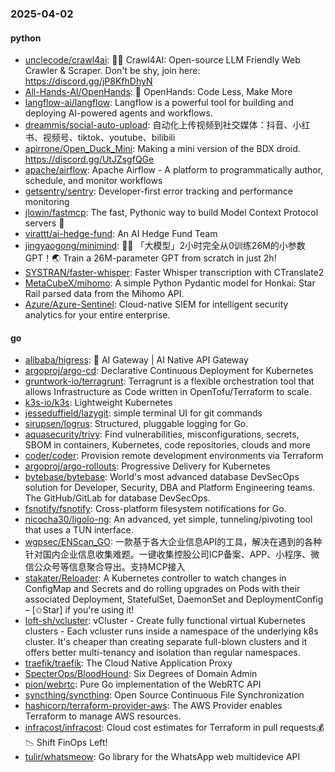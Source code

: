 ### 2025-04-02

#### python
* [unclecode/crawl4ai](https://github.com/unclecode/crawl4ai): 🚀🤖 Crawl4AI: Open-source LLM Friendly Web Crawler & Scraper. Don't be shy, join here: https://discord.gg/jP8KfhDhyN
* [All-Hands-AI/OpenHands](https://github.com/All-Hands-AI/OpenHands): 🙌 OpenHands: Code Less, Make More
* [langflow-ai/langflow](https://github.com/langflow-ai/langflow): Langflow is a powerful tool for building and deploying AI-powered agents and workflows.
* [dreammis/social-auto-upload](https://github.com/dreammis/social-auto-upload): 自动化上传视频到社交媒体：抖音、小红书、视频号、tiktok、youtube、bilibili
* [apirrone/Open_Duck_Mini](https://github.com/apirrone/Open_Duck_Mini): Making a mini version of the BDX droid. https://discord.gg/UtJZsgfQGe
* [apache/airflow](https://github.com/apache/airflow): Apache Airflow - A platform to programmatically author, schedule, and monitor workflows
* [getsentry/sentry](https://github.com/getsentry/sentry): Developer-first error tracking and performance monitoring
* [jlowin/fastmcp](https://github.com/jlowin/fastmcp): The fast, Pythonic way to build Model Context Protocol servers 🚀
* [virattt/ai-hedge-fund](https://github.com/virattt/ai-hedge-fund): An AI Hedge Fund Team
* [jingyaogong/minimind](https://github.com/jingyaogong/minimind): 🚀🚀 「大模型」2小时完全从0训练26M的小参数GPT！🌏 Train a 26M-parameter GPT from scratch in just 2h!
* [SYSTRAN/faster-whisper](https://github.com/SYSTRAN/faster-whisper): Faster Whisper transcription with CTranslate2
* [MetaCubeX/mihomo](https://github.com/MetaCubeX/mihomo): A simple Python Pydantic model for Honkai: Star Rail parsed data from the Mihomo API.
* [Azure/Azure-Sentinel](https://github.com/Azure/Azure-Sentinel): Cloud-native SIEM for intelligent security analytics for your entire enterprise.

#### go
* [alibaba/higress](https://github.com/alibaba/higress): 🤖 AI Gateway | AI Native API Gateway
* [argoproj/argo-cd](https://github.com/argoproj/argo-cd): Declarative Continuous Deployment for Kubernetes
* [gruntwork-io/terragrunt](https://github.com/gruntwork-io/terragrunt): Terragrunt is a flexible orchestration tool that allows Infrastructure as Code written in OpenTofu/Terraform to scale.
* [k3s-io/k3s](https://github.com/k3s-io/k3s): Lightweight Kubernetes
* [jesseduffield/lazygit](https://github.com/jesseduffield/lazygit): simple terminal UI for git commands
* [sirupsen/logrus](https://github.com/sirupsen/logrus): Structured, pluggable logging for Go.
* [aquasecurity/trivy](https://github.com/aquasecurity/trivy): Find vulnerabilities, misconfigurations, secrets, SBOM in containers, Kubernetes, code repositories, clouds and more
* [coder/coder](https://github.com/coder/coder): Provision remote development environments via Terraform
* [argoproj/argo-rollouts](https://github.com/argoproj/argo-rollouts): Progressive Delivery for Kubernetes
* [bytebase/bytebase](https://github.com/bytebase/bytebase): World's most advanced database DevSecOps solution for Developer, Security, DBA and Platform Engineering teams. The GitHub/GitLab for database DevSecOps.
* [fsnotify/fsnotify](https://github.com/fsnotify/fsnotify): Cross-platform filesystem notifications for Go.
* [nicocha30/ligolo-ng](https://github.com/nicocha30/ligolo-ng): An advanced, yet simple, tunneling/pivoting tool that uses a TUN interface.
* [wgpsec/ENScan_GO](https://github.com/wgpsec/ENScan_GO): 一款基于各大企业信息API的工具，解决在遇到的各种针对国内企业信息收集难题。一键收集控股公司ICP备案、APP、小程序、微信公众号等信息聚合导出。支持MCP接入
* [stakater/Reloader](https://github.com/stakater/Reloader): A Kubernetes controller to watch changes in ConfigMap and Secrets and do rolling upgrades on Pods with their associated Deployment, StatefulSet, DaemonSet and DeploymentConfig – [✩Star] if you're using it!
* [loft-sh/vcluster](https://github.com/loft-sh/vcluster): vCluster - Create fully functional virtual Kubernetes clusters - Each vcluster runs inside a namespace of the underlying k8s cluster. It's cheaper than creating separate full-blown clusters and it offers better multi-tenancy and isolation than regular namespaces.
* [traefik/traefik](https://github.com/traefik/traefik): The Cloud Native Application Proxy
* [SpecterOps/BloodHound](https://github.com/SpecterOps/BloodHound): Six Degrees of Domain Admin
* [pion/webrtc](https://github.com/pion/webrtc): Pure Go implementation of the WebRTC API
* [syncthing/syncthing](https://github.com/syncthing/syncthing): Open Source Continuous File Synchronization
* [hashicorp/terraform-provider-aws](https://github.com/hashicorp/terraform-provider-aws): The AWS Provider enables Terraform to manage AWS resources.
* [infracost/infracost](https://github.com/infracost/infracost): Cloud cost estimates for Terraform in pull requests💰📉 Shift FinOps Left!
* [tulir/whatsmeow](https://github.com/tulir/whatsmeow): Go library for the WhatsApp web multidevice API
